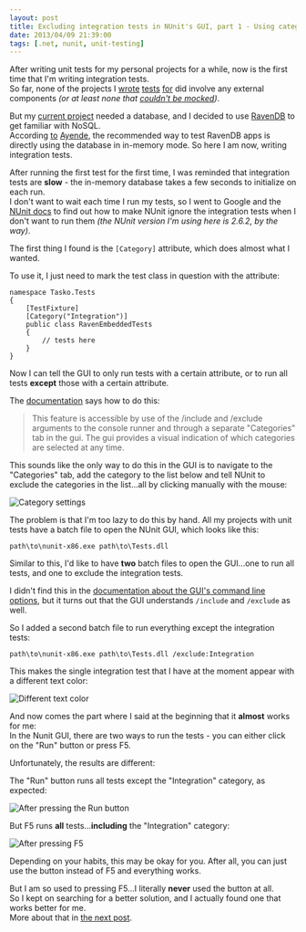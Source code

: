 ```yaml
---
layout: post
title: Excluding integration tests in NUnit's GUI, part 1 - Using categories
date: 2013/04/09 21:39:00
tags: [.net, nunit, unit-testing]
---
```


After writing unit tests for my personal projects for a while, now is the first time that I'm writing integration tests.  
So far, none of the projects I [wrote](http://christianspecht.de/recordset-net/) [tests](http://christianspecht.de/missilesharp/) [for](http://christianspecht.de/vba-helpers/) did involve any external components *(or at least none that [couldn't be mocked](https://bitbucket.org/christianspecht/missilesharp/src/tip/src/MissileSharp.Tests/MockHidDevice.cs))*.

But my [current project](http://christianspecht.de/tasko) needed a database, and I decided to use [RavenDB](http://ravendb.net/) to get familiar with NoSQL.  
According [to](http://stackoverflow.com/a/7538082/6884) [Ayende](http://stackoverflow.com/a/8375226/6884), the recommended way to test RavenDB apps is directly using the database in in-memory mode. So here I am now, writing integration tests.

After running the first test for the first time, I was reminded that integration tests are **slow** - the in-memory database takes a few seconds to initialize on each run.  
I don't want to wait each time I run my tests, so I went to Google and the [NUnit docs](http://www.nunit.org/index.php?p=documentation) to find out how to make NUnit ignore the integration tests when I don't want to run them *(the NUnit version I'm using here is 2.6.2, by the way)*.

The first thing I found is the `[Category]` attribute, which does almost what I wanted.  

To use it, I just need to mark the test class in question with the attribute:

	namespace Tasko.Tests
	{
	    [TestFixture]
	    [Category("Integration")]
	    public class RavenEmbeddedTests
	    {
        	// tests here
    	}
	}

Now I can tell the GUI to only run tests with a certain attribute, or to run all tests **except** those with a certain attribute.  

The [documentation](http://www.nunit.org/index.php?p=category&r=2.6.2) says how to do this:

> This feature is accessible by use of the /include and /exclude arguments to the console runner and through a separate "Categories" tab in the gui. The gui provides a visual indication of which categories are selected at any time.

This sounds like the only way to do this in the GUI is to navigate to the "Categories" tab, add the category to the list below and tell NUnit to exclude the categories in the list...all by clicking manually with the mouse:

![Category settings](/img/nunit-categories-tab.png "Category settings")

The problem is that I'm too lazy to do this by hand. All my projects with unit tests have a batch file to open the NUnit GUI, which looks like this:

	path\to\nunit-x86.exe path\to\Tests.dll

Similar to this, I'd like to have **two** batch files to open the GUI...one to run all tests, and one to exclude the integration tests.

I didn't find this in the [documentation about the GUI's command line options](http://www.nunit.org/index.php?p=consoleCommandLine&r=2.6.2), but it turns out that the GUI understands `/include` and `/exclude` as well.

So I added a second batch file to run everything except the integration tests:

	path\to\nunit-x86.exe path\to\Tests.dll /exclude:Integration

This makes the single integration test that I have at the moment appear with a different text color:

![Different text color](/img/nunit-categories-textcolor.png "Different text color")

And now comes the part where I said at the beginning that it **almost** works for me:  
In the Nunit GUI, there are two ways to run the tests - you can either click on the "Run" button or press F5.

Unfortunately, the results are different:

The "Run" button runs all tests except the "Integration" category, as expected:

![After pressing the Run button](/img/nunit-categories-run.png "After pressing the Run button")

But F5 runs **all** tests...**including** the "Integration" category:

![After pressing F5](/img/nunit-categories-f5.png "After pressing F5")

Depending on your habits, this may be okay for you. After all, you can just use the button instead of F5 and everything works.

But I am so used to pressing F5...I literally **never** used the button at all.  
So I kept on searching for a better solution, and I actually found one that works better for me.  
More about that in [the next post](http://christianspecht.de/2013/04/16/excluding-integration-tests-in-nunit-s-gui-part-2-specifying-a-fixture/).
